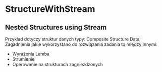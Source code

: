 # StructureWithStream
Nested Structures using Stream
--------
Przykład dotyczy struktur danych typy: Composite Structure Data;
Zagadnienia jakie wykorzystano do rozwiązania zadania to między innymi:

- Wyrażenia Lamba
- Strumienie
- Operowanie na strukturach zagnieżdżonych
